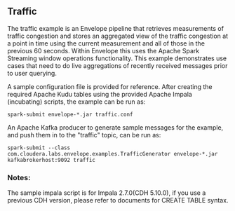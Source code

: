 ## Traffic

The traffic example is an Envelope pipeline that retrieves measurements of traffic congestion and stores an aggregated view of the traffic congestion at a point in time using the current measurement and all of those in the previous 60 seconds. Within Envelope this uses the Apache Spark Streaming window operations functionality. This example demonstrates use cases that need to do live aggregations of recently received messages prior to user querying.

A sample configuration file is provided for reference. After creating the required Apache Kudu tables using the provided Apache Impala (incubating) scripts, the example can be run as:

    spark-submit envelope-*.jar traffic.conf

An Apache Kafka producer to generate sample messages for the example, and push them in to the "traffic" topic, can be run as:

    spark-submit --class com.cloudera.labs.envelope.examples.TrafficGenerator envelope-*.jar kafkabrokerhost:9092 traffic
    
### Notes:
The sample impala script is for Impala 2.7.0(CDH 5.10.0), if you use a previous CDH version, please refer to documents for CREATE TABLE syntax.
    